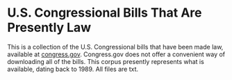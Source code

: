 # U.S. Congressional Bills That Are Presently Law

This is a collection of the U.S. Congressional bills that have been made law, available at [congress.gov](https://www.congress.gov/search?searchResultViewType=expanded&q={%22source%22:%22legislation%22,%22bill-status%22:%22law%22}&pageSize=250&page=).
Congress.gov does not offer a convenient way of downloading all of the bills. This corpus presently represents what is available, dating back to 1989. All files are txt.
